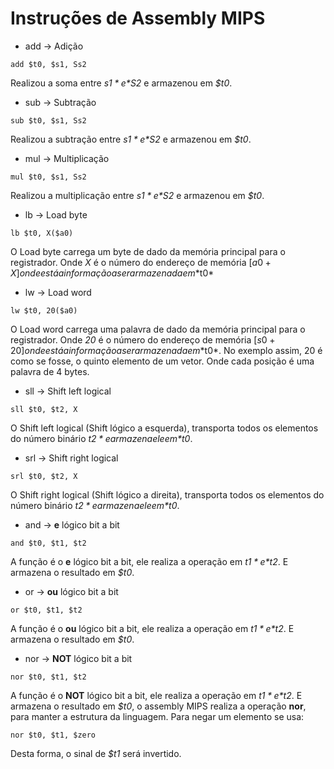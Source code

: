 # Instruções de Assembly MIPS

- add -> Adição

```
add $t0, $s1, Ss2
```
Realizou a soma entre *$s1* e *$S2* e armazenou em *$t0*.

- sub -> Subtração

```
sub $t0, $s1, Ss2
```
Realizou a subtração entre *$s1* e *$S2* e armazenou em *$t0*.

- mul -> Multiplicação

```
mul $t0, $s1, Ss2
```
Realizou a multiplicação entre *$s1* e *$S2* e armazenou em *$t0*.

- lb -> Load byte

```
lb $t0, X($a0)
```
O Load byte carrega um byte de dado da memória principal para o registrador. Onde *X* é o número do endereço de memória [$a0 + X] onde está a informação a ser armazenada em *$t0*

- lw -> Load word

```
lw $t0, 20($a0)
```
O Load word carrega uma palavra de dado da memória principal para o registrador. Onde *20* é o número do endereço de memória [$s0 + 20] onde está a informação a ser armazenada em *$t0*. No exemplo assim, 20 é como se fosse, o quinto elemento de um vetor. Onde cada posição é uma palavra de 4 bytes.

- sll -> Shift left logical
```
sll $t0, $t2, X
```
O Shift left logical (Shift lógico a esquerda), transporta todos os elementos do número binário *$t2* e armazena ele em *$t0*.

- srl -> Shift right logical
```
srl $t0, $t2, X
```
O Shift right logical (Shift lógico a direita), transporta todos os elementos do número binário *$t2* e armazena ele em *$t0*.

- and -> **e** lógico bit a bit
```
and $t0, $t1, $t2
```
A função é o **e** lógico bit a bit, ele realiza a operação em *$t1* e *$t2*. E armazena o resultado em *$t0*.

- or -> **ou** lógico bit a bit
```
or $t0, $t1, $t2
```
A função é o **ou** lógico bit a bit, ele realiza a operação em *$t1* e *$t2*. E armazena o resultado em *$t0*.

- nor -> **NOT** lógico bit a bit
```
nor $t0, $t1, $t2
```
A função é o **NOT** lógico bit a bit, ele realiza a operação em *$t1* e *$t2*. E armazena o resultado em *$t0*, o assembly MIPS realiza a operação **nor**, para manter a estrutura da linguagem. Para negar um elemento se usa:
```
nor $t0, $t1, $zero
```
Desta forma, o sinal de *$t1* será invertido.
